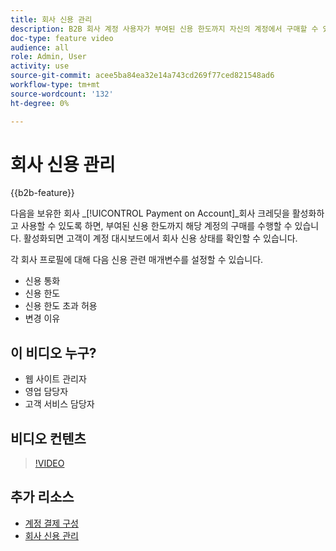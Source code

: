 ```yaml
---
title: 회사 신용 관리
description: B2B 회사 계정 사용자가 부여된 신용 한도까지 자신의 계정에서 구매할 수 있는 방법을 알아봅니다.
doc-type: feature video
audience: all
role: Admin, User
activity: use
source-git-commit: acee5ba84ea32e14a743cd269f77ced821548ad6
workflow-type: tm+mt
source-wordcount: '132'
ht-degree: 0%

---
```


# 회사 신용 관리

{{b2b-feature}}

다음을 보유한 회사 _[!UICONTROL Payment on Account]_회사 크레딧을 활성화하고 사용할 수 있도록 하면, 부여된 신용 한도까지 해당 계정의 구매를 수행할 수 있습니다. 활성화되면 고객이 계정 대시보드에서 회사 신용 상태를 확인할 수 있습니다.

각 회사 프로필에 대해 다음 신용 관련 매개변수를 설정할 수 있습니다.

- 신용 통화
- 신용 한도
- 신용 한도 초과 허용
- 변경 이유

## 이 비디오 누구?

- 웹 사이트 관리자
- 영업 담당자
- 고객 서비스 담당자

## 비디오 컨텐츠

>[!VIDEO](https://video.tv.adobe.com/v/344445?quality=12&learn=on)

## 추가 리소스

- [계정 결제 구성](https://experienceleague.adobe.com/docs/commerce-admin/b2b/enable-basic-features.html#configure-payment-on-account)
- [회사 신용 관리](https://experienceleague.adobe.com/docs/commerce-admin/b2b/companies/credit-company.html)
